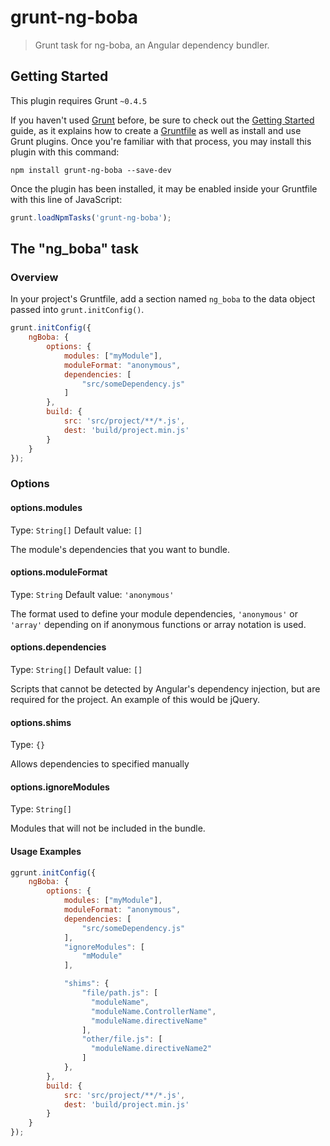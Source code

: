 # grunt-ng-boba

> Grunt task for ng-boba, an Angular dependency bundler.

## Getting Started
This plugin requires Grunt `~0.4.5`

If you haven't used [Grunt](http://gruntjs.com/) before, be sure to check out the [Getting Started](http://gruntjs.com/getting-started) guide, as it explains how to create a [Gruntfile](http://gruntjs.com/sample-gruntfile) as well as install and use Grunt plugins. Once you're familiar with that process, you may install this plugin with this command:

```shell
npm install grunt-ng-boba --save-dev
```

Once the plugin has been installed, it may be enabled inside your Gruntfile with this line of JavaScript:

```js
grunt.loadNpmTasks('grunt-ng-boba');
```

## The "ng_boba" task

### Overview
In your project's Gruntfile, add a section named `ng_boba` to the data object passed into `grunt.initConfig()`.

```js
grunt.initConfig({
    ngBoba: {
        options: {
            modules: ["myModule"],
            moduleFormat: "anonymous",
            dependencies: [
                "src/someDependency.js"
            ]
        },
        build: {
            src: 'src/project/**/*.js',
            dest: 'build/project.min.js'
        }
    }
});
```

### Options

#### options.modules
Type: `String[]`
Default value: `[]`

The module's dependencies that you want to bundle.

#### options.moduleFormat
Type: `String`
Default value: `'anonymous'`

The format used to define your module dependencies, `'anonymous'` or `'array'` depending on if anonymous functions or array notation is used.

#### options.dependencies
Type: `String[]`
Default value: `[]`

Scripts that cannot be detected by Angular's dependency injection, but are required for the project.
An example of this would be jQuery.

#### options.shims
Type: `{}`

Allows dependencies to specified manually

#### options.ignoreModules
Type: `String[]`

Modules that will not be included in the bundle.



#### Usage Examples

```js
ggrunt.initConfig({
    ngBoba: {
        options: {
            modules: ["myModule"],
            moduleFormat: "anonymous",
            dependencies: [
                "src/someDependency.js"
            ],
            "ignoreModules": [
                "mModule"
            ],

            "shims": {
                "file/path.js": [
                  "moduleName",
                  "moduleName.ControllerName",
                  "moduleName.directiveName"
                ],
                "other/file.js": [
                  "moduleName.directiveName2"
                ]
            },
        },
        build: {
            src: 'src/project/**/*.js',
            dest: 'build/project.min.js'
        }
    }
});
```